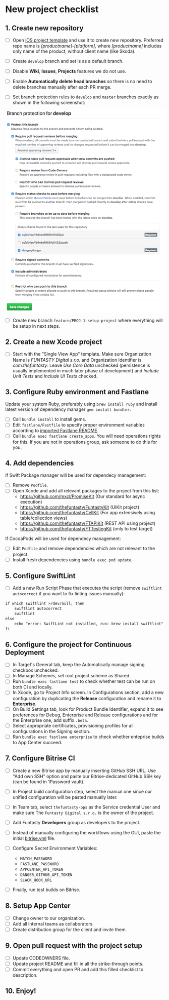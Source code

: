 # New project checklist

## 1. Create new repository

- [ ] Open [iOS project template](https://github.com/thefuntasty/iOS-project-template) and use it to create new repository. Preferred repo name is *[productname]-[platform]*, where *[productname]* includes only name of the product, without client name (like Skoda).
- [ ] Create `develop` branch and set is as a default branch.
- [ ] Disable **Wiki**, **Issues**, **Projects** features we do not use.
- [ ] Enable **Automatically delete head branches** so there is no need to delete branches manually after each PR merge.

- [ ] Set branch protection rules to `develop` and `master` branches exactly as shown in the following screenshot:

![GitHub branch protection](attachments/GitHub_branch_protection.png)

- [ ] Create new branch `feature/PROJ-1-setup-project` where everything will be setup in next steps.


## 2. Create a new Xcode project

- [ ] Start with the "Single View App" template. Make sure Organization Name is *FUNTASTY Digital s.r.o.* and Organization Identifier is *com.thefuntasty*. Leave *Use Core Data* unchecked (persistence is usually implemented in much later phase of development) and *Include Unit Tests* and *Include UI Tests* checked.

## 3. Configure Ruby environment and Fastlane

Update your system Ruby, preferably using `brew install ruby` and install latest version of dependency manager `gem install bundler`.

- [ ] Call `bundle install` to install gems.
- [ ] Edit `fastlane/Fastfile` to specify proper environment variables according to [imported Fastlane README](https://github.com/thefuntasty/fastlane).
- [ ] Call `bundle exec fastlane create_apps`. You will need operations rights for this. If you are not in operations group, ask someone to do this for you.

## 4. Add dependencies

If Swift Package manager will be used for dependecy management:

- [ ] Remove `Podfile`.
- [ ] Open Xcode and add all relevant packages to the project from this list:
  - <https://github.com/mxcl/PromiseKit> (Our standard for async execution)
  - <https://github.com/thefuntasty/FuntastyKit> (UIKit project)
  - <https://github.com/thefuntasty/CellKit> (For app extensively using table/collection views)
  - <https://github.com/thefuntasty/FTAPIKit> (REST API using project)
  - <https://github.com/thefuntasty/FTTestingKit> (only to test target)

If CocoaPods will be used for dependecy management:

- [ ] Edit `Podfile` and remove dependencies which are not relevant to the project.
- [ ] Install fresh dependencies using `bundle exec pod update`.

## 5. Configure SwiftLint

- [ ] Add a new Run Script Phase that executes the script (remove `swiftlint autocorrect` if you want to fix linting issues manually):

```
if which swiftlint >/dev/null; then
    swiftlint autocorrect
    swiftlint
else
    echo "error: SwiftLint not installed, run: brew install swiftlint"
fi
```

## 6. Configure the project for Continuous Deployment

- [ ] In Target's General tab, keep the Automatically manage signing checkbox unchecked.
- [ ] In Manage Schemes, set root project scheme as Shared.
- [ ] Run `bundle exec fastlane test` to check whether test can be run on both CI and locally.
- [ ] In Xcode, go to Project Info screen. In Configurations section, add a new configuration by duplicating the **Release** configuration and rename it to **Enterprise**.
- [ ] On Build Settings tab, look for Product Bundle Identifier, expand it to see preferences for Debug, Enterprise and Release configurations and for the Enterprise one, add suffix `.beta`.
- [ ] Select appropriate certificates, provisioning profiles for all configurations in the Signing section.
- [ ] Run `bundle exec fastlane enterprise` to check whether enteprise builds to App Center succeed.

## 7. Configure Bitrise CI

- [ ] Create a new Bitrise app by manually inserting GitHub SSH URL. Use "Add own SSH" option and paste our Bitrise-dedicated GitHub SSH key (can be found in 1Password vault).
- [ ] In Project build configuration step, select the manual one since our unified configuration will be pasted manually later.
- [ ] In Team tab, select `thefuntasty-ops` as the Service credential User and make sure The `Funtasty Digital s.r.o.` is the owner of the project.
- [ ] Add Funtasty **Developers** group as developers to the project.
- [ ] Instead of manually configuring the workflows using the GUI, paste the initial [bitrise.yml](bitrise.yml) file.
- [ ] Configure Secret Environment Variables:
	- `MATCH_PASSWORD`
	- `FASTLANE_PASSWORD`
	- `APPCENTER_API_TOKEN`
	- `DANGER_GITHUB_API_TOKEN`
	- `SLACK_HOOK_URL`

- [ ] Finally, run test builds on Bitrise.

## 8. Setup App Center

- [ ] Change owner to our organization.
- [ ] Add all internal teams as collaborators.
- [ ] Create distribution group for the client and invite them.

## 9. Open pull request with the project setup

- [ ] Update CODEOWNERS file.
- [ ] Update project README and fill in all the strike-through points.
- [ ] Commit everything and open PR and add this filled checklist to description.

## 10. Enjoy!
